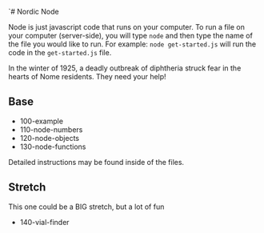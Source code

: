 `# Nordic Node

Node is just javascript code that runs on your computer. To run a file on your computer (server-side), you will type `node` and then type the name of the file you would like to run. For example: `node get-started.js` will run the code in the `get-started.js` file.

In the winter of 1925, a deadly outbreak of diphtheria struck fear in the hearts of Nome residents. They need your help!

## Base

- 100-example
- 110-node-numbers
- 120-node-objects
- 130-node-functions

Detailed instructions may be found inside of the files.

## Stretch

This one could be a BIG stretch, but a lot of fun

- 140-vial-finder

